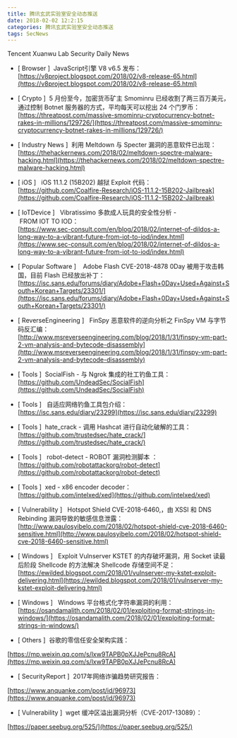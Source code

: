 ```yaml
---
title: 腾讯玄武实验室安全动态推送
date: 2018-02-02 12:2:15
categories: 腾讯玄武实验室安全动态推送
tags: SecNews
---
```


Tencent Xuanwu Lab Security Daily News  
* [ Browser ]  JavaScript引擎 V8 v6.5 发布：   
[https://v8project.blogspot.com/2018/02/v8-release-65.html](https://v8project.blogspot.com/2018/02/v8-release-65.html)  

* [ Crypto ]  5 月份至今，加密货币矿主 Smominru 已经收割了两三百万美元，通过控制 Botnet 服务器的方式，平均每天可以挖出 24 个门罗币：   
[https://threatpost.com/massive-smominru-cryptocurrency-botnet-rakes-in-millions/129726/](https://threatpost.com/massive-smominru-cryptocurrency-botnet-rakes-in-millions/129726/)  

* [ Industry News ]  利用 Meltdown 与 Specter 漏洞的恶意软件已出现：   
[https://thehackernews.com/2018/02/meltdown-spectre-malware-hacking.html](https://thehackernews.com/2018/02/meltdown-spectre-malware-hacking.html)  

* [ iOS ]  
iOS 11.1.2 (15B202) 越狱 Exploit 代码：   
[https://github.com/Coalfire-Research/iOS-11.1.2-15B202-Jailbreak](https://github.com/Coalfire-Research/iOS-11.1.2-15B202-Jailbreak)  

* [ IoTDevice ]  
Vibratissimo 多款成人玩具的安全性分析 - FROM IOT TO IOD：   
[https://www.sec-consult.com/en/blog/2018/02/internet-of-dildos-a-long-way-to-a-vibrant-future-from-iot-to-iod/index.html](https://www.sec-consult.com/en/blog/2018/02/internet-of-dildos-a-long-way-to-a-vibrant-future-from-iot-to-iod/index.html)  

* [ Popular Software ]  
 Adobe Flash CVE-2018-4878 0Day 被用于攻击韩国，目前 Flash 已经放出补丁：  
[https://isc.sans.edu/forums/diary/Adobe+Flash+0Day+Used+Against+South+Korean+Targets/23301/](https://isc.sans.edu/forums/diary/Adobe+Flash+0Day+Used+Against+South+Korean+Targets/23301/)  

* [ ReverseEngineering ]  
FinSpy 恶意软件的逆向分析之 FinSpy VM 与字节码反汇编：   
[http://www.msreverseengineering.com/blog/2018/1/31/finspy-vm-part-2-vm-analysis-and-bytecode-disassembly](http://www.msreverseengineering.com/blog/2018/1/31/finspy-vm-part-2-vm-analysis-and-bytecode-disassembly)  

* [ Tools ]  SocialFish - 与 Ngrok 集成的社工钓鱼工具：   
[https://github.com/UndeadSec/SocialFish](https://github.com/UndeadSec/SocialFish)  

* [ Tools ]   自适应网络钓鱼工具包介绍：   
[https://isc.sans.edu/diary/23299](https://isc.sans.edu/diary/23299)  

* [ Tools ]  hate_crack - 调用 Hashcat 进行自动化破解的工具：   
[https://github.com/trustedsec/hate_crack/](https://github.com/trustedsec/hate_crack/)  

* [ Tools ]   robot-detect - ROBOT 漏洞检测脚本 ：   
[https://github.com/robotattackorg/robot-detect](https://github.com/robotattackorg/robot-detect)  

* [ Tools ]  xed - x86 encoder decoder：   
[https://github.com/intelxed/xed](https://github.com/intelxed/xed)  

* [ Vulnerability ]   Hotspot Shield CVE-2018-6460,，由 XSSI 和 DNS Rebinding 漏洞导致的敏感信息泄露：   
[http://www.paulosyibelo.com/2018/02/hotspot-shield-cve-2018-6460-sensitive.html](http://www.paulosyibelo.com/2018/02/hotspot-shield-cve-2018-6460-sensitive.html)  

* [ Windows ]  
Exploit Vulnserver KSTET 的内存破坏漏洞，用 Socket 读最后阶段 Shellcode 的方法解决 Shellcode 存储空间不足：   
[https://ewilded.blogspot.com/2018/01/vulnserver-my-kstet-exploit-delivering.html](https://ewilded.blogspot.com/2018/01/vulnserver-my-kstet-exploit-delivering.html)  

* [ Windows ]  
Windows 平台格式化字符串漏洞的利用：   
[https://osandamalith.com/2018/02/01/exploiting-format-strings-in-windows/](https://osandamalith.com/2018/02/01/exploiting-format-strings-in-windows/)  

* [ Others ]  谷歌的零信任安全架构实践： 

[https://mp.weixin.qq.com/s/lxw9TAPB0pXJJePcnu8RcA](https://mp.weixin.qq.com/s/lxw9TAPB0pXJJePcnu8RcA)  

* [ SecurityReport ]  2017年网络诈骗趋势研究报告： 

[https://www.anquanke.com/post/id/96973](https://www.anquanke.com/post/id/96973)  

* [ Vulnerability ]  wget 缓冲区溢出漏洞分析（CVE-2017-13089）：

[https://paper.seebug.org/525/](https://paper.seebug.org/525/)  

